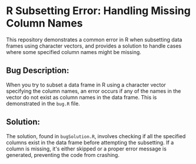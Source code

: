 # R Subsetting Error: Handling Missing Column Names
This repository demonstrates a common error in R when subsetting data frames using character vectors, and provides a solution to handle cases where some specified column names might be missing.

## Bug Description:
When you try to subset a data frame in R using a character vector specifying the column names, an error occurs if any of the names in the vector do not exist as column names in the data frame. This is demonstrated in the `bug.R` file.

## Solution:
The solution, found in `bugSolution.R`, involves checking if all the specified columns exist in the data frame before attempting the subsetting.  If a column is missing, it's either skipped or a proper error message is generated, preventing the code from crashing.